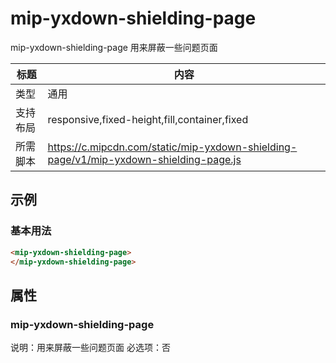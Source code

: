 # mip-yxdown-shielding-page

mip-yxdown-shielding-page 用来屏蔽一些问题页面

标题|内容
----|----
类型|通用
支持布局|responsive,fixed-height,fill,container,fixed
所需脚本|https://c.mipcdn.com/static/mip-yxdown-shielding-page/v1/mip-yxdown-shielding-page.js

## 示例

### 基本用法
```html
<mip-yxdown-shielding-page>
</mip-yxdown-shielding-page>
```

## 属性

### mip-yxdown-shielding-page

说明：用来屏蔽一些问题页面
必选项：否
